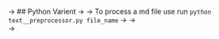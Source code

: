 -> ## Python Varient 
-> 
-> To process a md file use run ``python text__preprocessor.py file_name``
-> 
->  
-> 
